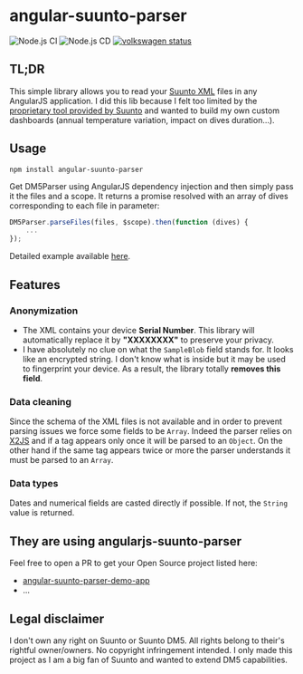 # angular-suunto-parser

![Node.js CI](https://github.com/FrequentlyMissedDeadlines/angular-suunto-parser/workflows/Node.js%20CI/badge.svg)
![Node.js CD](https://github.com/FrequentlyMissedDeadlines/angular-suunto-parser/workflows/Node.js%20CD/badge.svg)
[![volkswagen status](https://auchenberg.github.io/volkswagen/volkswargen_ci.svg?v=1)](https://github.com/auchenberg/volkswagen)

## TL;DR
This simple library allows you to read your [Suunto XML](https://www.suunto.com/en-us/Support/faq-articles/dm5/how-do-i-import--export-dive-logs-to-dm5/) files in any AngularJS application. I did this lib because I felt too limited by the [proprietary tool provided by Suunto](https://www.suunto.com/en-us/Support/software-support/dm5/) and wanted to build my own custom dashboards (annual temperature variation, impact on dives duration...).

## Usage

```
npm install angular-suunto-parser
```

Get DM5Parser using AngularJS dependency injection and then simply pass it the files and a scope. It returns a promise resolved with an array of dives corresponding to each file in parameter:
```javascript
DM5Parser.parseFiles(files, $scope).then(function (dives) {
    ...
});
```

Detailed example available [here](https://github.com/FrequentlyMissedDeadlines/angular-suunto-parser-demo-app).

## Features
### Anonymization
* The XML contains your device __Serial Number__. This library will automatically replace it by __"XXXXXXXX"__ to preserve your privacy.
* I have absolutely no clue on what the ```SampleBlob``` field stands for. It looks like an encrypted string. I don't know what is inside but it may be used to fingerprint your device. As a result, the library totally __removes this field__.

### Data cleaning
Since the schema of the XML files is not available and in order to prevent parsing issues we force some fields to be ```Array```. Indeed the parser relies on [X2JS](https://github.com/x2js/x2js) and if a tag appears only once it will be parsed to an ```Object```. On the other hand if the same tag appears twice or more the parser understands it must be parsed to an ```Array```.

### Data types
Dates and numerical fields are casted directly if possible. If not, the ```String``` value is returned.

## They are using angularjs-suunto-parser
Feel free to open a PR to get your Open Source project listed here:
* [angular-suunto-parser-demo-app](https://github.com/FrequentlyMissedDeadlines/angular-suunto-parser-demo-app)
* ...

## Legal disclaimer
I don't own any right on Suunto or Suunto DM5. All rights belong to their's rightful owner/owners. No copyright infringement intended. I only made this project as I am a big fan of Suunto and wanted to extend DM5 capabilities.
